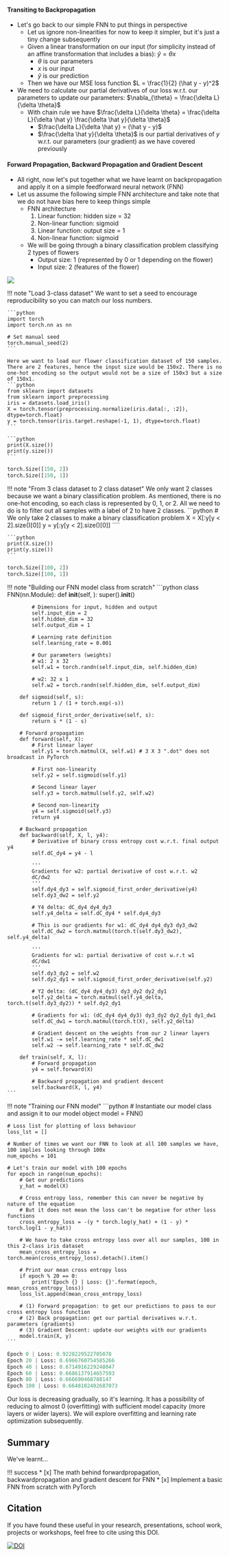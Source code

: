 
#### Transiting to Backpropagation
- Let's go back to our simple FNN to put things in perspective
    - Let us ignore non-linearities for now to keep it simpler, but it's just a tiny change subsequently
    - Given a linear transformation on our input (for simplicity instead of an affine transformation that includes a bias): $\hat y = \theta x$
        - $\theta$ is our parameters
        - $x$ is our input
        - $\hat y$ is our prediction
    - Then we have our MSE loss function $L = \frac{1}{2} (\hat y - y)^2$
- We need to calculate our partial derivatives of our loss w.r.t. our parameters to update our parameters: $\nabla_{\theta} = \frac{\delta L}{\delta \theta}$
    - With chain rule we have $\frac{\delta L}{\delta \theta} = \frac{\delta L}{\delta \hat y} \frac{\delta \hat y}{\delta \theta}$
        - $\frac{\delta L}{\delta \hat y} = (\hat y -  y)$
        - $\frac{\delta \hat y}{\delta \theta}$ is our partial derivatives of $y$ w.r.t. our parameters (our gradient) as we have covered previously
        

#### Forward Propagation, Backward Propagation and Gradient Descent
- All right, now let's put together what we have learnt on backpropagation and apply it on a simple feedforward neural network (FNN)
- Let us assume the following simple FNN architecture and take note that we do not have bias here to keep things simple
    - FNN architecture
        1. Linear function: hidden size = 32
        2. Non-linear function: sigmoid
        3. Linear function: output size = 1
        4. Non-linear function: sigmoid
    - We will be going through a binary classification problem classifying 2 types of flowers
        - Output size: 1 (represented by 0 or 1 depending on the flower)
        - Input size: 2 (features of the flower)

![](./images/manual_bp.png) 

!!! note "Load 3-class dataset"
    We want to set a seed to encourage reproducibility so you can match our loss numbers.
    
    ```python
    import torch
    import torch.nn as nn
    
    # Set manual seed
    torch.manual_seed(2)
    ```

    Here we want to load our flower classification dataset of 150 samples. There are 2 features, hence the input size would be 150x2. There is no one-hot encoding so the output would not be a size of 150x3 but a size of 150x1.
    ```python
    from sklearn import datasets
    from sklearn import preprocessing
    iris = datasets.load_iris()
    X = torch.tensor(preprocessing.normalize(iris.data[:, :2]), dtype=torch.float)
    y = torch.tensor(iris.target.reshape(-1, 1), dtype=torch.float)
    ```

    ```python
    print(X.size())
    print(y.size())
    ```

```python
torch.Size([150, 2])
torch.Size([150, 1])
```

!!! note "From 3 class dataset to 2 class dataset"
    We only want 2 classes because we want a binary classification problem. As mentioned, there is no one-hot encoding, so each class is represented by 0, 1, or 2. All we need to do is to filter out all samples with a label of 2 to have 2 classes.
    ```python
    # We only take 2 classes to make a binary classification problem
    X = X[:y[y < 2].size()[0]]
    y = y[:y[y < 2].size()[0]]
    ````

    ```python
    print(X.size())
    print(y.size())
    ```

```python
torch.Size([100, 2])
torch.Size([100, 1])
```
    

!!! note "Building our FNN model class from scratch"
    ```python
    class FNN(nn.Module):
        def __init__(self, ):
            super().__init__()
            
            # Dimensions for input, hidden and output
            self.input_dim = 2
            self.hidden_dim = 32
            self.output_dim = 1
            
            # Learning rate definition
            self.learning_rate = 0.001
            
            # Our parameters (weights)
            # w1: 2 x 32
            self.w1 = torch.randn(self.input_dim, self.hidden_dim)
            
            # w2: 32 x 1
            self.w2 = torch.randn(self.hidden_dim, self.output_dim)
        
        def sigmoid(self, s):
            return 1 / (1 + torch.exp(-s))
        
        def sigmoid_first_order_derivative(self, s):
            return s * (1 - s)
        
        # Forward propagation
        def forward(self, X):
            # First linear layer
            self.y1 = torch.matmul(X, self.w1) # 3 X 3 ".dot" does not broadcast in PyTorch
            
            # First non-linearity
            self.y2 = self.sigmoid(self.y1)
            
            # Second linear layer
            self.y3 = torch.matmul(self.y2, self.w2)
            
            # Second non-linearity
            y4 = self.sigmoid(self.y3)
            return y4
            
        # Backward propagation
        def backward(self, X, l, y4):
            # Derivative of binary cross entropy cost w.r.t. final output y4
            self.dC_dy4 = y4 - l
            
            '''
            Gradients for w2: partial derivative of cost w.r.t. w2
            dC/dw2
            '''
            self.dy4_dy3 = self.sigmoid_first_order_derivative(y4)
            self.dy3_dw2 = self.y2
            
            # Y4 delta: dC_dy4 dy4_dy3
            self.y4_delta = self.dC_dy4 * self.dy4_dy3
            
            # This is our gradients for w1: dC_dy4 dy4_dy3 dy3_dw2
            self.dC_dw2 = torch.matmul(torch.t(self.dy3_dw2), self.y4_delta)
            
            '''
            Gradients for w1: partial derivative of cost w.r.t w1
            dC/dw1
            '''
            self.dy3_dy2 = self.w2
            self.dy2_dy1 = self.sigmoid_first_order_derivative(self.y2)
            
            # Y2 delta: (dC_dy4 dy4_dy3) dy3_dy2 dy2_dy1
            self.y2_delta = torch.matmul(self.y4_delta, torch.t(self.dy3_dy2)) * self.dy2_dy1
            
            # Gradients for w1: (dC_dy4 dy4_dy3) dy3_dy2 dy2_dy1 dy1_dw1
            self.dC_dw1 = torch.matmul(torch.t(X), self.y2_delta)
            
            # Gradient descent on the weights from our 2 linear layers
            self.w1 -= self.learning_rate * self.dC_dw1
            self.w2 -= self.learning_rate * self.dC_dw2
    
        def train(self, X, l):
            # Forward propagation
            y4 = self.forward(X)
            
            # Backward propagation and gradient descent
            self.backward(X, l, y4)
    ```


!!! note "Training our FNN model"
    ```python
    # Instantiate our model class and assign it to our model object
    model = FNN()
    
    # Loss list for plotting of loss behaviour
    loss_lst = []
    
    # Number of times we want our FNN to look at all 100 samples we have, 100 implies looking through 100x
    num_epochs = 101
    
    # Let's train our model with 100 epochs
    for epoch in range(num_epochs):
        # Get our predictions
        y_hat = model(X)
        
        # Cross entropy loss, remember this can never be negative by nature of the equation
        # But it does not mean the loss can't be negative for other loss functions
        cross_entropy_loss = -(y * torch.log(y_hat) + (1 - y) * torch.log(1 - y_hat))
        
        # We have to take cross entropy loss over all our samples, 100 in this 2-class iris dataset
        mean_cross_entropy_loss = torch.mean(cross_entropy_loss).detach().item()
        
        # Print our mean cross entropy loss
        if epoch % 20 == 0:
            print('Epoch {} | Loss: {}'.format(epoch, mean_cross_entropy_loss))
        loss_lst.append(mean_cross_entropy_loss)
        
        # (1) Forward propagation: to get our predictions to pass to our cross entropy loss function
        # (2) Back propagation: get our partial derivatives w.r.t. parameters (gradients)
        # (3) Gradient Descent: update our weights with our gradients
        model.train(X, y)
    ```

```python
Epoch 0 | Loss: 0.9228229522705078
Epoch 20 | Loss: 0.6966760754585266
Epoch 40 | Loss: 0.6714916229248047
Epoch 60 | Loss: 0.6686137914657593
Epoch 80 | Loss: 0.666690468788147
Epoch 100 | Loss: 0.6648102402687073
```

Our loss is decreasing gradually, so it's learning. It has a possibility of reducing to almost 0 (overfitting) with sufficient model capacity (more layers or wider layers). We will explore overfitting and learning rate optimization subsequently.

## Summary
We've learnt...

!!! success
    * [x] The math behind forwardpropagation, backwardpropagation and gradient descent for FNN
    * [x] Implement a basic FNN from scratch with PyTorch
    
## Citation
If you have found these useful in your research, presentations, school work, projects or workshops, feel free to cite using this DOI.

[![DOI](https://zenodo.org/badge/139945544.svg)](https://zenodo.org/badge/latestdoi/139945544) 